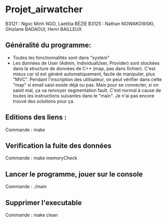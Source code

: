 # Projet_airwatcher
B3121 : Ngoc Minh NGO, Laetitia BÉZIE
B3125 : Nathan NOWAKOWSKI, Ghizlane BADAOUI, Henri BAILLEUX

## Généralité du programme:
- Toutes les fonctionnalités sont dans "system"
- Les données de User (Admin, IndividualUser, Provider) sont stockées dans la structure de données de C++ (map, pas dans fichier). 
C'est mieux car id est généré automatiquement, facile de manipuler, plus "MVC". Pendant l'inscription des utilisateur, on peut vérifier
dans cette "map" si email saisi existe déjà ou pas. Mais pour se connecter, si on saisit mal, ça va renvoyer segmentation fault. C'est
normal à cause de toutes les instructions suivantes dans le "main". Je n'ai pas encore trouvé des solutions pour ça. 

## Editions des liens :
Commande : make

## Verification la fuite des données 
Commande : make memoryCheck

## Lancer le programme, jouer sur le console
Commande : ./main

## Supprimer l'executable
Commande : make clean
